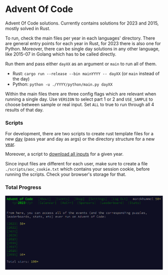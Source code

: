 # Advent Of Code
Advent Of Code solutions.
Currently contains solutions for 2023 and 2015, mostly solved in Rust.

To run, check the main files per year in each languages' directory. There are general entry points for each year in Rust, for 2023 there is also one for Python. Moreover, there can be single day solutions in any other language, like 2015-07 in Golang which has to be called directly.

Run them and pass either `dayXX` as an argument or `main` to run all of them.
- Rust: `cargo run --release --bin mainYYYY -- dayXX` (or `main` instead of the day)
- Python: `python -u ./YYYY/python/main.py dayXX`

Within the main files there are three config flags which are relevant when running a single day. Use `VERSION` to select part 1 or 2 and `USE_SAMPLE` to choose between sample or real input. Set `ALL` to true to run through all 4 results of that day.

### Scripts
For development, there are two scripts to create rust template files for a new [day](./scripts/create_rust_day.sh) (pass year and day as args) or the directory structure for a new [year](./scripts/prep_new_year.sh).

Moreover, a script to [download all inputs](./scripts/download_all_inputs.sh) for a given year.

Since input files are different for each user, make sure to create a file `./scripts/aoc_cookie.txt` which contains your session cookie, before running the scripts. Check your browser's storage for that. 


### Total Progress
![Total Progress](progress.png)